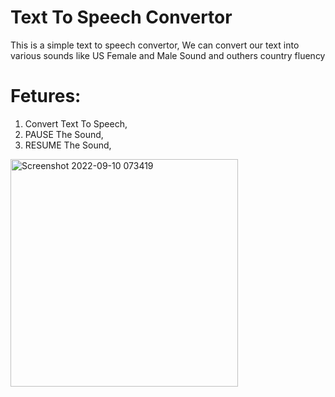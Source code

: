 # Text To Speech Convertor
This is a simple text to speech convertor, We can convert our text into various sounds like US Female and Male Sound and outhers country fluency

# Fetures:
1) Convert Text To Speech,
2) PAUSE The Sound,
3) RESUME The Sound,

<img width="364" alt="Screenshot 2022-09-10 073419" src="https://user-images.githubusercontent.com/55138445/189464982-cbfed97b-1eb4-49a9-8a4a-e251dae17526.png">
